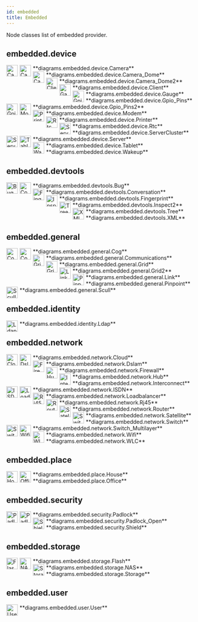 ```yaml
---
id: embedded
title: Embedded
---
```


Node classes list of embedded provider.

## embedded.device


<img width="30" src="/img/diagrams/resources/embedded/device/camera.png" alt="Camera" style="float: left; padding-right: 5px;" >
**diagrams.embedded.device.Camera**

<img width="30" src="/img/diagrams/resources/embedded/device/camera_dome.png" alt="Camera_Dome" style="float: left; padding-right: 5px;" >
**diagrams.embedded.device.Camera_Dome**

<img width="30" src="/img/diagrams/resources/embedded/device/camera_dome2.png" alt="Camera_Dome2" style="float: left; padding-right: 5px;" >
**diagrams.embedded.device.Camera_Dome2**

<img width="30" src="/img/diagrams/resources/embedded/device/client.png" alt="Client" style="float: left; padding-right: 5px;" >
**diagrams.embedded.device.Client**

<img width="30" src="/img/diagrams/resources/embedded/device/gauge.png" alt="Gauge" style="float: left; padding-right: 5px;" >
**diagrams.embedded.device.Gauge**

<img width="30" src="/img/diagrams/resources/embedded/device/gpio_pins.png" alt="Gpio_Pins" style="float: left; padding-right: 5px;" >
**diagrams.embedded.device.Gpio_Pins**

<img width="30" src="/img/diagrams/resources/embedded/device/gpio_pins2.png" alt="Gpio_Pins2" style="float: left; padding-right: 5px;" >
**diagrams.embedded.device.Gpio_Pins2**

<img width="30" src="/img/diagrams/resources/embedded/device/modem.png" alt="Modem" style="float: left; padding-right: 5px;" >
**diagrams.embedded.device.Modem**

<img width="30" src="/img/diagrams/resources/embedded/device/printer.png" alt="Printer" style="float: left; padding-right: 5px;" >
**diagrams.embedded.device.Printer**

<img width="30" src="/img/diagrams/resources/embedded/device/rtc.png" alt="Rtc" style="float: left; padding-right: 5px;" >
**diagrams.embedded.device.Rtc**

<img width="30" src="/img/diagrams/resources/embedded/device/server-cluster.png" alt="ServerCluster" style="float: left; padding-right: 5px;" >
**diagrams.embedded.device.ServerCluster**

<img width="30" src="/img/diagrams/resources/embedded/device/server.png" alt="Server" style="float: left; padding-right: 5px;" >
**diagrams.embedded.device.Server**

<img width="30" src="/img/diagrams/resources/embedded/device/tablet.png" alt="Tablet" style="float: left; padding-right: 5px;" >
**diagrams.embedded.device.Tablet**

<img width="30" src="/img/diagrams/resources/embedded/device/wakeup.png" alt="Wakeup" style="float: left; padding-right: 5px;" >
**diagrams.embedded.device.Wakeup**

## embedded.devtools


<img width="30" src="/img/diagrams/resources/embedded/devtools/bug.png" alt="Bug" style="float: left; padding-right: 5px;" >
**diagrams.embedded.devtools.Bug**

<img width="30" src="/img/diagrams/resources/embedded/devtools/conversation.png" alt="Conversation" style="float: left; padding-right: 5px;" >
**diagrams.embedded.devtools.Conversation**

<img width="30" src="/img/diagrams/resources/embedded/devtools/fingerprint.png" alt="Fingerprint" style="float: left; padding-right: 5px;" >
**diagrams.embedded.devtools.Fingerprint**

<img width="30" src="/img/diagrams/resources/embedded/devtools/inspect2.png" alt="Inspect2" style="float: left; padding-right: 5px;" >
**diagrams.embedded.devtools.Inspect2**

<img width="30" src="/img/diagrams/resources/embedded/devtools/tree.png" alt="Tree" style="float: left; padding-right: 5px;" >
**diagrams.embedded.devtools.Tree**

<img width="30" src="/img/diagrams/resources/embedded/devtools/xml.png" alt="XML" style="float: left; padding-right: 5px;" >
**diagrams.embedded.devtools.XML**

## embedded.general


<img width="30" src="/img/diagrams/resources/embedded/general/cog.png" alt="Cog" style="float: left; padding-right: 5px;" >
**diagrams.embedded.general.Cog**

<img width="30" src="/img/diagrams/resources/embedded/general/communications.png" alt="Communications" style="float: left; padding-right: 5px;" >
**diagrams.embedded.general.Communications**

<img width="30" src="/img/diagrams/resources/embedded/general/grid.png" alt="Grid" style="float: left; padding-right: 5px;" >
**diagrams.embedded.general.Grid**

<img width="30" src="/img/diagrams/resources/embedded/general/grid2.png" alt="Grid2" style="float: left; padding-right: 5px;" >
**diagrams.embedded.general.Grid2**

<img width="30" src="/img/diagrams/resources/embedded/general/link.png" alt="Link" style="float: left; padding-right: 5px;" >
**diagrams.embedded.general.Link**

<img width="30" src="/img/diagrams/resources/embedded/general/pinpoint.png" alt="Pinpoint" style="float: left; padding-right: 5px;" >
**diagrams.embedded.general.Pinpoint**

<img width="30" src="/img/diagrams/resources/embedded/general/scull.png" alt="Scull" style="float: left; padding-right: 5px;" >
**diagrams.embedded.general.Scull**

## embedded.identity


<img width="30" src="/img/diagrams/resources/embedded/identity/ldap.png" alt="Ldap" style="float: left; padding-right: 5px;" >
**diagrams.embedded.identity.Ldap**

## embedded.network


<img width="30" src="/img/diagrams/resources/embedded/network/cloud.png" alt="Cloud" style="float: left; padding-right: 5px;" >
**diagrams.embedded.network.Cloud**

<img width="30" src="/img/diagrams/resources/embedded/network/dslam.png" alt="Dslam" style="float: left; padding-right: 5px;" >
**diagrams.embedded.network.Dslam**

<img width="30" src="/img/diagrams/resources/embedded/network/firewall.png" alt="Firewall" style="float: left; padding-right: 5px;" >
**diagrams.embedded.network.Firewall**

<img width="30" src="/img/diagrams/resources/embedded/network/hub.png" alt="Hub" style="float: left; padding-right: 5px;" >
**diagrams.embedded.network.Hub**

<img width="30" src="/img/diagrams/resources/embedded/network/interconnect.png" alt="Interconnect" style="float: left; padding-right: 5px;" >
**diagrams.embedded.network.Interconnect**

<img width="30" src="/img/diagrams/resources/embedded/network/isdn.png" alt="ISDN" style="float: left; padding-right: 5px;" >
**diagrams.embedded.network.ISDN**

<img width="30" src="/img/diagrams/resources/embedded/network/loadbalancer.png" alt="Loadbalancer" style="float: left; padding-right: 5px;" >
**diagrams.embedded.network.Loadbalancer**

<img width="30" src="/img/diagrams/resources/embedded/network/rj45.png" alt="Rj45" style="float: left; padding-right: 5px;" >
**diagrams.embedded.network.Rj45**

<img width="30" src="/img/diagrams/resources/embedded/network/router.png" alt="Router" style="float: left; padding-right: 5px;" >
**diagrams.embedded.network.Router**

<img width="30" src="/img/diagrams/resources/embedded/network/satellite.png" alt="Satellite" style="float: left; padding-right: 5px;" >
**diagrams.embedded.network.Satellite**

<img width="30" src="/img/diagrams/resources/embedded/network/switch.png" alt="Switch" style="float: left; padding-right: 5px;" >
**diagrams.embedded.network.Switch**

<img width="30" src="/img/diagrams/resources/embedded/network/switch_multilayer.png" alt="Switch_Multilayer" style="float: left; padding-right: 5px;" >
**diagrams.embedded.network.Switch_Multilayer**

<img width="30" src="/img/diagrams/resources/embedded/network/wifi.png" alt="Wifi" style="float: left; padding-right: 5px;" >
**diagrams.embedded.network.Wifi**

<img width="30" src="/img/diagrams/resources/embedded/network/wlc.png" alt="WLC" style="float: left; padding-right: 5px;" >
**diagrams.embedded.network.WLC**

## embedded.place


<img width="30" src="/img/diagrams/resources/embedded/place/house.png" alt="House" style="float: left; padding-right: 5px;" >
**diagrams.embedded.place.House**

<img width="30" src="/img/diagrams/resources/embedded/place/office.png" alt="Office" style="float: left; padding-right: 5px;" >
**diagrams.embedded.place.Office**

## embedded.security


<img width="30" src="/img/diagrams/resources/embedded/security/padlock.png" alt="Padlock" style="float: left; padding-right: 5px;" >
**diagrams.embedded.security.Padlock**

<img width="30" src="/img/diagrams/resources/embedded/security/padlock_open.png" alt="Padlock_Open" style="float: left; padding-right: 5px;" >
**diagrams.embedded.security.Padlock_Open**

<img width="30" src="/img/diagrams/resources/embedded/security/shield.png" alt="Shield" style="float: left; padding-right: 5px;" >
**diagrams.embedded.security.Shield**

## embedded.storage


<img width="30" src="/img/diagrams/resources/embedded/storage/flash.png" alt="Flash" style="float: left; padding-right: 5px;" >
**diagrams.embedded.storage.Flash**

<img width="30" src="/img/diagrams/resources/embedded/storage/nas.png" alt="NAS" style="float: left; padding-right: 5px;" >
**diagrams.embedded.storage.NAS**

<img width="30" src="/img/diagrams/resources/embedded/storage/storage.png" alt="Storage" style="float: left; padding-right: 5px;" >
**diagrams.embedded.storage.Storage**

## embedded.user


<img width="30" src="/img/diagrams/resources/embedded/user/user.png" alt="User" style="float: left; padding-right: 5px;" >
**diagrams.embedded.user.User**
